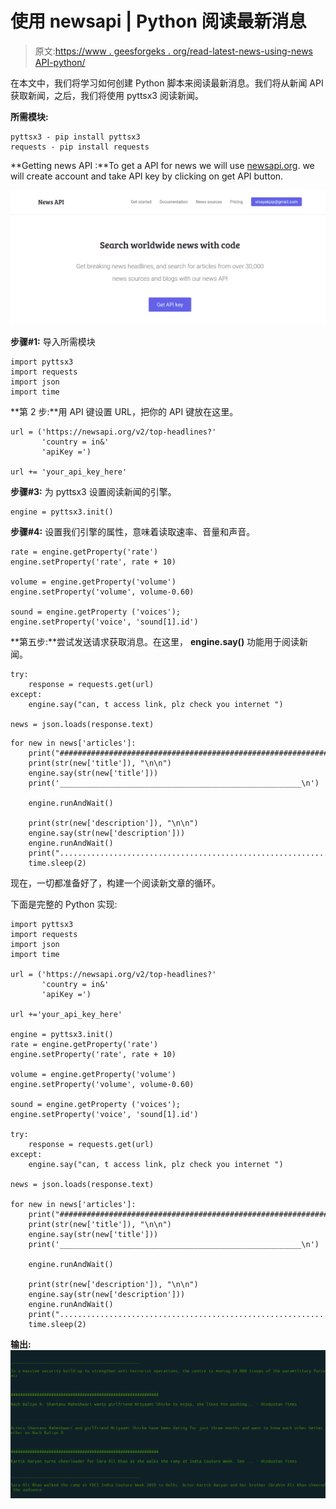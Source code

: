 # 使用 newsapi | Python 阅读最新消息

> 原文:[https://www . geesforgeks . org/read-latest-news-using-news API-python/](https://www.geeksforgeeks.org/read-latest-news-using-newsapi-python/)

在本文中，我们将学习如何创建 Python 脚本来阅读最新消息。我们将从新闻 API 获取新闻，之后，我们将使用 pyttsx3 阅读新闻。

**所需模块:**

```
pyttsx3 - pip install pyttsx3
requests - pip install requests
```

**Getting news API :**To get a API for news we will use [newsapi.org](https://newsapi.org/). we will create account and take API key by clicking on get API button.

![](img/b77dfb06099b266c45bd1e9e278ae22e.png)

**步骤#1:** 导入所需模块

```
import pyttsx3
import requests
import json
import time
```

**第 2 步:**用 API 键设置 URL，把你的 API 键放在这里。

```
url = ('https://newsapi.org/v2/top-headlines?'
       'country = in&'
       'apiKey =')

url += 'your_api_key_here'
```

**步骤#3:** 为 pyttsx3 设置阅读新闻的引擎。

```
engine = pyttsx3.init()
```

**步骤#4:** 设置我们引擎的属性，意味着读取速率、音量和声音。

```
rate = engine.getProperty('rate')
engine.setProperty('rate', rate + 10)

volume = engine.getProperty('volume')
engine.setProperty('volume', volume-0.60)

sound = engine.getProperty ('voices');
engine.setProperty('voice', 'sound[1].id')
```

**第五步:**尝试发送请求获取消息。在这里， **engine.say()** 功能用于阅读新闻。

```
try:
    response = requests.get(url)
except:
    engine.say("can, t access link, plz check you internet ")

news = json.loads(response.text)
```

```
for new in news['articles']:
    print("##############################################################\n")
    print(str(new['title']), "\n\n")
    engine.say(str(new['title']))
    print('______________________________________________________\n')

    engine.runAndWait()

    print(str(new['description']), "\n\n")
    engine.say(str(new['description']))
    engine.runAndWait()
    print("..............................................................")
    time.sleep(2)
```

现在，一切都准备好了，构建一个阅读新文章的循环。

下面是完整的 Python 实现:

```
import pyttsx3
import requests
import json
import time

url = ('https://newsapi.org/v2/top-headlines?'
       'country = in&'
       'apiKey =')

url +='your_api_key_here'

engine = pyttsx3.init()
rate = engine.getProperty('rate')
engine.setProperty('rate', rate + 10)

volume = engine.getProperty('volume')
engine.setProperty('volume', volume-0.60)

sound = engine.getProperty ('voices');
engine.setProperty('voice', 'sound[1].id')

try:
    response = requests.get(url)
except:
    engine.say("can, t access link, plz check you internet ")

news = json.loads(response.text)

for new in news['articles']:
    print("##############################################################\n")
    print(str(new['title']), "\n\n")
    engine.say(str(new['title']))
    print('______________________________________________________\n')

    engine.runAndWait()

    print(str(new['description']), "\n\n")
    engine.say(str(new['description']))
    engine.runAndWait()
    print("..............................................................")
    time.sleep(2)
```

**输出:**
![](img/1583af83141021b36643c38dc2090553.png)